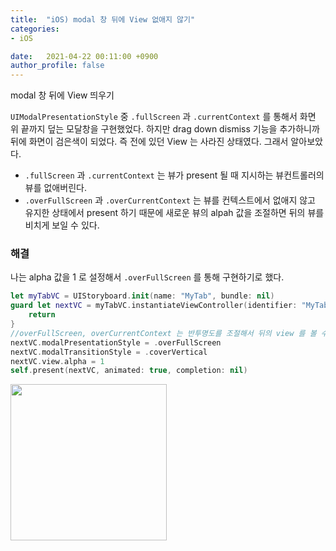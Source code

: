 ```yaml
---
title:  "iOS) modal 창 뒤에 View 없애지 않기"
categories:
- iOS

date:   2021-04-22 00:11:00 +0900
author_profile: false
---
```

modal 창 뒤에 View 띄우기

`UIModalPresentationStyle` 중 `.fullScreen` 과 `.currentContext` 를 통해서 화면 위 끝까지 덮는 모달창을 구현했었다. 하지만 drag down dismiss 기능을 추가하니까 뒤에 화면이 검은색이 되었다. 즉 전에 있던 View 는 사라진 상태였다. 그래서 알아보았다.

- `.fullScreen` 과 `.currentContext` 는 뷰가 present 될 때 지시하는 뷰컨트롤러의 뷰를 없애버린다.
- `.overFullScreen` 과 `.overCurrentContext` 는 뷰를 컨텍스트에서 없애지 않고 유지한 상태에서 present 하기 때문에 새로운 뷰의 alpah 값을 조절하면 뒤의 뷰를 비치게 보일 수 있다.

### 해결
나는 alpha 값을 1 로 설정해서 `.overFullScreen` 를 통해 구현하기로 했다.

```swift
let myTabVC = UIStoryboard.init(name: "MyTab", bundle: nil)
guard let nextVC = myTabVC.instantiateViewController(identifier: "MyTabVC") as? MyTabVC else {
    return
}
//overFullScreen, overCurrentContext 는 반투명도를 조절해서 뒤의 view 를 볼 수 있다.
nextVC.modalPresentationStyle = .overFullScreen
nextVC.modalTransitionStyle = .coverVertical
nextVC.view.alpha = 1
self.present(nextVC, animated: true, completion: nil)
```
<img src = "https://user-images.githubusercontent.com/69136340/115578198-0a1e0880-a300-11eb-808c-202db99fcf5b.png" width ="250">

